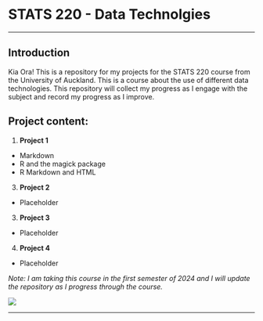 # STATS 220 - Data Technolgies
---
## Introduction
Kia Ora! This is a repository for my projects for the STATS 220 course from the University of Auckland. This is a course about the use of different data technologies. This repository will collect my progress as I engage with the subject and record my progress as I improve.

## Project content:
1. **Project 1**
- Markdown
- R and the magick package
- R Markdown and HTML
3. **Project 2**
- Placeholder
3. **Project 3**
- Placeholder
4. **Project 4**
- Placeholder

*Note: I am taking this course in the first semester of 2024 and I will update the repository as I progress through the course.*

![](https://i.gifer.com/Cwgf.gif)

---
